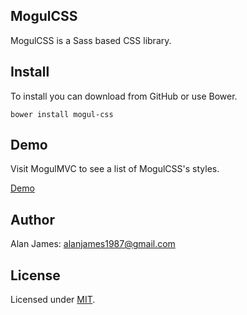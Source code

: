 MogulCSS
---

MogulCSS is a Sass based CSS library.

Install
----
To install you can download from GitHub or use Bower.

`bower install mogul-css`

Demo
---

Visit MogulMVC to see a list of MogulCSS's styles.

[Demo](http://mogulmvc.com/css/)

Author
---
Alan James: [alanjames1987@gmail.com](mailto:alanjames1987@gmail.com)

License
---
Licensed under [MIT](http://mogulmvc.com/general/license).
